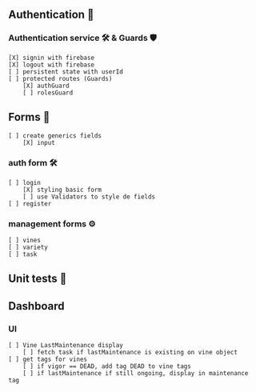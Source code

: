 ## Authentication 🔐
### Authentication service 🛠️ & Guards 🛡️
    [X] signin with firebase
    [X] logout with firebase
    [ ] persistent state with userId
    [ ] protected routes (Guards)
        [X] authGuard
        [ ] rolesGuard

## Forms 📝
    [ ] create generics fields
        [X] input
### auth form 🛠️
    [ ] login
        [X] styling basic form
        [ ] use Validators to style de fields
    [ ] register
### management forms ⚙️
    [ ] vines
    [ ] variety
    [ ] task

## Unit tests 🧪

## Dashboard
### UI
    [ ] Vine LastMaintenance display
        [ ] fetch task if lastMaintenance is existing on vine object
    [ ] get tags for vines
        [ ] if vigor == DEAD, add tag DEAD to vine tags
        [ ] if lastMaintenance if still ongoing, display in maintenance tag